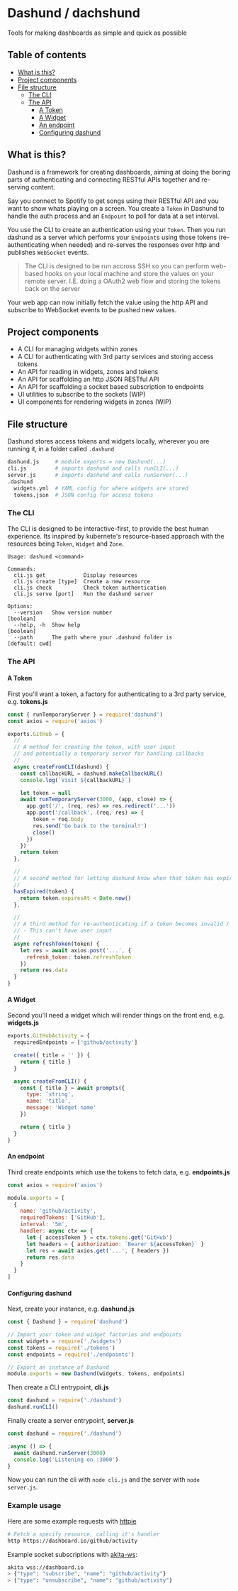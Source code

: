 # Dashund / dachshund

Tools for making dashboards as simple and quick as possible

<!-- toc-head -->

## Table of contents

- [What is this?](#what-is-this)
- [Project components](#project-components)
- [File structure](#file-structure)
  - [The CLI](#the-cli)
  - [The API](#the-api)
    - [A Token](#a-token)
    - [A Widget](#a-widget)
    - [An endpoint](#an-endpoint)
    - [Configuring dashund](#configuring-dashund)

<!-- toc-tail -->

## What is this?

Dashund is a framework for creating dashboards, aiming at doing the boring parts
of authenticating and connecting RESTful APIs together and re-serving content.

Say you connect to Spotify to get songs using their RESTful API
and you want to show whats playing on a screen.
You create a `Token` in Dashund to handle the auth process
and an `Endpoint` to poll for data at a set interval.

You use the CLI to create an authentication using your `Token`.
Then you run dashund as a server which performs your `Endpoint`s using those tokens
(re-authenticating when needed) and re-serves the responses over http and publishes `WebSocket` events.

> The CLI is designed to be run accross SSH so you can perform web-based hooks
> on your local machine and store the values on your remote server.
> I.E. doing a OAuth2 web flow and storing the tokens back on the server

Your web app can now initially fetch the value using the http API
and subscribe to WebSocket events to be pushed new values.

## Project components

- A CLI for managing widgets within zones
- A CLI for authenticating with 3rd party services and storing access tokens
- An API for reading in widgets, zones and tokens
- An API for scaffolding an http JSON RESTful API
- An API for scaffolding a socket based subscription to endpoints
- UI utilities to subscribe to the sockets (WIP)
- UI components for rendering widgets in zones (WIP)

## File structure

Dashund stores access tokens and widgets locally, wherever you are running it,
in a folder called `.dashund`

```bash
dashund.js     # module.exports = new Dashund(...)
cli.js         # imports dashund and calls runCLI(...)
server.js      # imports dashund and calls runServer(...)
.dashund
  widgets.yml  # YAML config for where widgets are stored
  tokens.json  # JSON config for access tokens
```

### The CLI

The CLI is designed to be interactive-first, to provide the best human experience.
Its inspired by kubernete's resource-based approach with the resources being
`Token`, `Widget` and `Zone`.

```
Usage: dashund <command>

Commands:
  cli.js get            Display resources
  cli.js create [type]  Create a new resource
  cli.js check          Check token authentication
  cli.js serve [port]   Run the dashund server

Options:
  --version   Show version number                                      [boolean]
  --help, -h  Show help                                                [boolean]
  --path      The path where your .dashund folder is              [default: cwd]
```

### The API

#### A Token

First you'll want a token, a factory for authenticating to a 3rd party service,
e.g. **tokens.js**

```js
const { runTemporaryServer } = require('dashund')
const axios = require('axios')

exports.GitHub = {
  //
  // A method for creating the token, with user input
  // and potentially a temporary server for handling callbacks
  //
  async createFromCLI(dashund) {
    const callbackURL = dashund.makeCallbackURL()
    console.log(`Visit ${callbackURL}`)

    let token = null
    await runTemporaryServer(3000, (app, close) => {
      app.get('/', (req, res) => res.redirect('...'))
      app.post('/callback', (req, res) => {
        token = req.body
        res.send('Go back to the terminal!')
        close()
      })
    })
    return token
  },

  //
  // A second method for letting dashund know when that token has expired
  //
  hasExpired(token) {
    return token.expiresAt < Date.now()
  },

  //
  // A third method for re-authenticating if a token becomes invalid / expires
  // - This can't have user input
  //
  async refreshToken(token) {
    let res = await axios.post('...', {
      refresh_token: token.refreshToken
    })
    return res.data
  }
}
```

#### A Widget

Second you'll need a widget which will render things on the front end,
e.g. **widgets.js**

```js
exports.GitHubActivity = {
  requiredEndpoints = ['github/activity']

  create({ title = '' }) {
    return { title }
  }

  async createFromCLI() {
    const { title } = await prompts({
      type: 'string',
      name: 'title',
      message: 'Widget name'
    })

    return { title }
  }
}
```

#### An endpoint

Third create endpoints which use the tokens to fetch data,
e.g. **endpoints.js**

```js
const axios = require('axios')

module.exports = [
  {
    name: 'github/activity',
    requiredTokens: ['GitHub'],
    interval: '5m',
    handler: async ctx => {
      let { accessToken } = ctx.tokens.get('GitHub')
      let headers = { authorization: `Bearer ${accessToken}` }
      let res = await axios.get('...', { headers })
      return res.data
    }
  }
]
```

#### Configuring dashund

Next, create your instance, e.g. **dashund.js**

```js
const { Dashund } = require('dashund')

// Import your token and widget factories and endpoints
const widgets = require('./widgets')
const tokens = require('./tokens')
const endpoints = require('./endpoints')

// Export an instance of Dashund
module.exports = new Dashund(widgets, tokens, endpoints)
```

Then create a CLI entrypoint, **cli.js**

```js
const dashund = require('./dashund')
dashund.runCLI()
```

Finally create a server entrypoint, **server.js**

```js
const dashund = require('./dashund')

;async () => {
  await dashund.runServer(3000)
  console.log('Listening on :3000')
}
```

Now you can run the cli with `node cli.js` and the server with `node server.js`.

### Example usage

Here are some example requests with [httpie](https://httpie.org/)

```bash
# Fetch a specify resource, calling it's handler
http https://dashboard.io/github/activity
```

Example socket subscriptions with [akita-ws](https://github.com/robb-j/akita):

```bash
akita wss://dashboard.io
> {"type": "subscribe", "name": "github/activity"}
> {"type": "unsubscribe", "name": "github/activity"}
```
